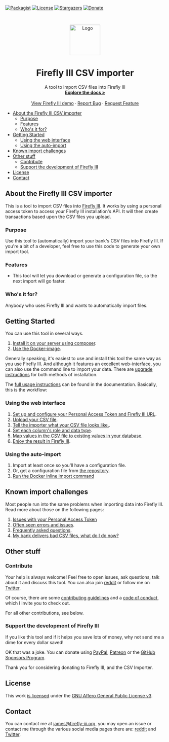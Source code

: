 [![Packagist][packagist-shield]][packagist-uri]
[![License][license-shield]][license-uri]
[![Stargazers][stars-shield]][stars-url]
[![Donate][donate-shield]][donate-uri]

<!-- PROJECT LOGO -->
<br />
<p align="center">
  <a href="https://firefly-iii.org/">
    <img src="https://www.firefly-iii.org/static/img/logo-small-new.png" alt="Logo" width="96" height="96">
  </a>
</p>
  <h1 align="center">Firefly III CSV importer</h1>

  <p align="center">
    A tool to import CSV files into Firefly III
    <br />
    <a href="https://firefly-iii.gitbook.io/firefly-iii-csv-importer/"><strong>Explore the docs »</strong></a>
    <br />
    <br />
    <a href="https://demo.firefly-iii.org/">View Firefly III demo</a>
    ·
    <a href="https://github.com/firefly-iii/firefly-iii/issues">Report Bug</a>
    ·
    <a href="https://github.com/firefly-iii/firefly-iii/issues">Request Feature</a>
  </p>

<!-- MarkdownTOC autolink="true" -->

- [About the Firefly III CSV importer](#about-the-firefly-iii-csv-importer)
	- [Purpose](#purpose)
	- [Features](#features)
	- [Who's it for?](#whos-it-for)
- [Getting Started](#getting-started)
	- [Using the web interface](#using-the-web-interface)
	- [Using the auto-import](#using-the-auto-import)
- [Known import challenges](#known-import-challenges)
- [Other stuff](#other-stuff)
	- [Contribute](#contribute)
	- [Support the development of Firefly III](#support-the-development-of-firefly-iii)
- [License](#license)
- [Contact](#contact)

<!-- /MarkdownTOC -->

## About the Firefly III CSV importer
This is a tool to import CSV files into [Firefly III](https://github.com/firefly-iii/firefly-iii). It works by using a personal access token to access your Firefly III installation's API. It will then create transactions based upon the CSV files you upload.

### Purpose

Use this tool to (automatically) import your bank's CSV files into Firefly III. If you're a bit of a developer, feel free to use this code to generate your own import tool.

### Features

* This tool will let you download or generate a configuration file, so the next import will go faster.

### Who's it for?

Anybody who uses Firefly III and wants to automatically import files.

## Getting Started

You can use this tool in several ways.

1. [Install it on your server using composer](https://firefly-iii.gitbook.io/firefly-iii-csv-importer/installing-and-running/self_hosted).
2. [Use the Docker-image](https://firefly-iii.gitbook.io/firefly-iii-csv-importer/installing-and-running/docker).

Generally speaking, it's easiest to use and install this tool the same way as you use Firefly III. And although it features an excellent web-interface, you can also use the command line to import your data. There are [upgrade instructions](https://firefly-iii.gitbook.io/firefly-iii-csv-importer/upgrading/upgrade) for both methods of installation.

The [full usage instructions](https://firefly-iii.gitbook.io/firefly-iii-csv-importer/) can be found in the documentation. Basically, this is the workflow:

### Using the web interface

1. [Set up and configure your Personal Access Token and Firefly III URL](https://firefly-iii.gitbook.io/firefly-iii-csv-importer/installing-and-running/configure).
2. [Upload your CSV file](https://firefly-iii.gitbook.io/firefly-iii-csv-importer/importing-data/upload).
3. [Tell the importer what your CSV file looks like.](https://firefly-iii.gitbook.io/firefly-iii-csv-importer/importing-data/configure).
4. [Set each column's role and data type](https://firefly-iii.gitbook.io/firefly-iii-csv-importer/importing-data/roles).
5. [Map values in the CSV file to existing values in your database](https://firefly-iii.gitbook.io/firefly-iii-csv-importer/importing-data/map).
6. [Enjoy the result in Firefly III](https://github.com/firefly-iii/firefly-iii).

### Using the auto-import

1. Import at least once so you'll have a configuration file.
2. Or, get a configuration file from [the repository](https://github.com/firefly-iii/import-configurations).
3. [Run the Docker inline import command](https://firefly-iii.gitbook.io/firefly-iii-csv-importer/importing-data/command_line)

## Known import challenges

Most people run into the same problems when importing data into Firefly III. Read more about those on the following pages:

1. [Issues with your Personal Access Token](https://firefly-iii.gitbook.io/firefly-iii-csv-importer/errors-and-trouble-shooting/token_errors)
1. [Often seen errors and issues](https://firefly-iii.gitbook.io/firefly-iii-csv-importer/errors-and-trouble-shooting/freq_errors).
2. [Frequently asked questions](https://firefly-iii.gitbook.io/firefly-iii-csv-importer/errors-and-trouble-shooting/freq_questions).
3. [My bank delivers bad CSV files, what do I do now?](https://firefly-iii.gitbook.io/firefly-iii-csv-importer/errors-and-trouble-shooting/bad_files)

## Other stuff

### Contribute

Your help is always welcome! Feel free to open issues, ask questions, talk about it and discuss this tool. You can also join [reddit](https://www.reddit.com/r/FireflyIII/) or follow me on [Twitter](https://twitter.com/Firefly_III).

Of course, there are some [contributing guidelines](https://github.com/firefly-iii/csv-importer/blob/master/.github/contributing.md) and a [code of conduct](https://github.com/firefly-iii/csv-importer/blob/master/.github/code_of_conduct.md), which I invite you to check out.

For all other contributions, see below.

### Support the development of Firefly III

If you like this tool and if it helps you save lots of money, why not send me a dime for every dollar saved!

OK that was a joke. You can donate using [PayPal](https://www.paypal.com/cgi-bin/webscr?cmd=_s-xclick&hosted_button_id=44UKUT455HUFA), [Patreon](https://www.patreon.com/jc5) or the [GitHub Sponsors Program](https://github.com/sponsors/JC5).

Thank you for considering donating to Firefly III, and the CSV Importer.

## License

This work [is licensed](https://github.com/firefly-iii/csv-importer/blob/master/LICENSE) under the [GNU Affero General Public License v3](https://www.gnu.org/licenses/agpl-3.0.html).

## Contact

You can contact me at [james@firefly-iii.org](mailto:james@firefly-iii.org), you may open an issue or contact me through the various social media pages there are: [reddit](https://www.reddit.com/r/FireflyIII/) and [Twitter](https://twitter.com/Firefly_III).

[packagist-shield]: https://img.shields.io/packagist/v/firefly-iii/csv-importer.svg?style=flat-square
[packagist-uri]: https://packagist.org/packages/firefly-iii/csv-importer
[license-shield]: https://img.shields.io/github/license/firefly-iii/csv-importer.svg?style=flat-square
[license-uri]: https://www.gnu.org/licenses/agpl-3.0.html
[stars-shield]: https://img.shields.io/github/stars/firefly-iii/csv-importer.svg?style=flat-square
[stars-url]: https://github.com/firefly-iii/csv-importer/stargazers
[donate-shield]: https://img.shields.io/badge/donate-%24%20%E2%82%AC-brightgreen?style=flat-square
[donate-uri]: #support-the-development-of-firefly-iii
